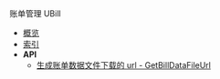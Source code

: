 <div class="sidebar_title ">账单管理 UBill</div>

- [概览](api/ubill-api/README.md)
- [索引](api/ubill-api/index.md)
- **API**
    - [生成账单数据文件下载的 url - GetBillDataFileUrl](api/ubill-api/get_bill_data_file_url)
